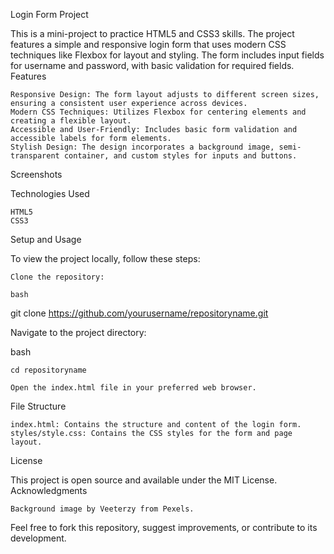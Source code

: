 Login Form Project

This is a mini-project to practice HTML5 and CSS3 skills. The project features a simple and responsive login form that uses modern CSS techniques like Flexbox for layout and styling. The form includes input fields for username and password, with basic validation for required fields.
Features

    Responsive Design: The form layout adjusts to different screen sizes, ensuring a consistent user experience across devices.
    Modern CSS Techniques: Utilizes Flexbox for centering elements and creating a flexible layout.
    Accessible and User-Friendly: Includes basic form validation and accessible labels for form elements.
    Stylish Design: The design incorporates a background image, semi-transparent container, and custom styles for inputs and buttons.

Screenshots

Technologies Used

    HTML5
    CSS3

Setup and Usage

To view the project locally, follow these steps:

    Clone the repository:

    bash

git clone https://github.com/yourusername/repositoryname.git

Navigate to the project directory:

bash

    cd repositoryname

    Open the index.html file in your preferred web browser.

File Structure

    index.html: Contains the structure and content of the login form.
    styles/style.css: Contains the CSS styles for the form and page layout.

License

This project is open source and available under the MIT License.
Acknowledgments

    Background image by Veeterzy from Pexels.

Feel free to fork this repository, suggest improvements, or contribute to its development.
